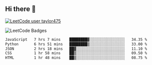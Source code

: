 ## Hi there 👋

[![LeetCode user taylor475](https://img.shields.io/badge/dynamic/json?style=for-the-badge&labelColor=black&color=%23ffa116&label=Solved&query=solvedOverTotal&url=https%3A%2F%2Fleetcode-badge.vercel.app%2Fapi%2Fusers%2Ftaylor475&logo=leetcode&logoColor=yellow)](https://leetcode.com/taylor475/)

<img src="https://leetcode-badge-showcase.vercel.app/api?username=taylor475" alt="LeetCode Badges" />

<!--START_SECTION:waka-->

```txt
JavaScript   7 hrs 7 mins    ████████▓░░░░░░░░░░░░░░░░   34.35 %
Python       6 hrs 51 mins   ████████▒░░░░░░░░░░░░░░░░   33.00 %
JSON         2 hrs 18 mins   ██▓░░░░░░░░░░░░░░░░░░░░░░   11.10 %
CSS          1 hr 58 mins    ██▒░░░░░░░░░░░░░░░░░░░░░░   09.50 %
HTML         1 hr 48 mins    ██▒░░░░░░░░░░░░░░░░░░░░░░   08.75 %
```

<!--END_SECTION:waka-->

<!--
**taylor475/taylor475** is a ✨ _special_ ✨ repository because its `README.md` (this file) appears on your GitHub profile.

Here are some ideas to get you started:

- 🔭 I’m currently working on ...
- 🌱 I’m currently learning ...
- 👯 I’m looking to collaborate on ...
- 🤔 I’m looking for help with ...
- 💬 Ask me about ...
- 📫 How to reach me: ...
- 😄 Pronouns: ...
- ⚡ Fun fact: ...
-->
